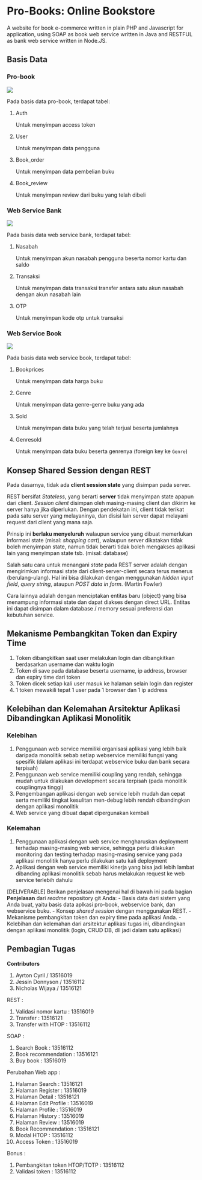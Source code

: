# Pro-Books: Online Bookstore

A website for book e-commerce written in plain PHP and Javascript for application, using SOAP as book web service written in Java and RESTFUL as bank web service written in Node.JS.

## Basis Data

### Pro-book

![](mocks/tayobook.JPG)

Pada basis data pro-book, terdapat tabel:

1. Auth

    Untuk menyimpan access token
    
2. User

    Untuk menyimpan data pengguna
    
3. Book_order

    Untuk menyimpan data pembelian buku
    
4. Book_review

    Untuk menyimpan review dari buku yang telah dibeli

### Web Service Bank

![](mocks/bank.JPG)

Pada basis data web service bank, terdapat tabel:

1. Nasabah

    Untuk menyimpan akun nasabah pengguna beserta nomor kartu dan saldo
    
2. Transaksi

    Untuk menyimpan data transaksi transfer antara satu akun nasabah dengan akun nasabah lain
    
3. OTP

    Untuk menyimpan kode otp untuk transaksi

### Web Service Book

![](mocks/book.JPG)

Pada basis data web service book, terdapat tabel:

1. Bookprices

    Untuk menyimpan data harga buku
    
2. Genre

    Untuk menyimpan data genre-genre buku yang ada
    
3. Sold

    Untuk menyimpan data buku yang telah terjual beserta jumlahnya
    
4. Genresold

    Untuk menyimpan data buku beserta genrenya (foreign key ke `Genre`)

## Konsep Shared Session dengan REST

Pada dasarnya, tidak ada **client session state** yang disimpan pada server.

REST bersifat *Stateless*, yang berarti **server** tidak menyimpan state apapun dari client. *Session client* disimpan oleh masing-masing client dan dikirim ke server hanya jika diperlukan. Dengan pendekatan ini, client tidak terikat pada satu server yang melayaninya, dan disisi lain server dapat melayani request dari client yang mana saja. 

Prinsip ini **berlaku menyeluruh** walaupun service yang dibuat memerlukan informasi state (misal: *shopping cart*), walaupun server dikatakan tidak boleh menyimpan state, namun tidak berarti tidak boleh mengakses aplikasi lain yang menyimpan state tsb. (misal: database)

Salah satu cara untuk menangani *state* pada REST server adalah dengan mengirimkan informasi state dari client-server-client secara terus menerus (berulang-ulang). Hal ini bisa dilakukan dengan menggunakan *hidden input field*, *query string*, ataupun *POST data in form*. (Martin Fowler)

Cara lainnya adalah dengan menciptakan entitas baru (object) yang bisa menampung informasi state dan dapat diakses dengan direct URL. Entitas ini dapat disimpan dalam database / memory sesuai preferensi dan kebutuhan service. 

## Mekanisme Pembangkitan Token dan Expiry Time

1. Token dibangkitkan saat user melakukan login dan dibangkitkan berdasarkan username dan waktu login
2. Token di save pada database beserta username, ip address, browser dan expiry time dari token
3. Token dicek setiap kali user masuk ke halaman selain login dan register
4. 1 token mewakili tepat 1 user pada 1 browser dan 1 ip address

## Kelebihan dan Kelemahan Arsitektur Aplikasi Dibandingkan Aplikasi Monolitik

### Kelebihan

1. Penggunaan web service memiliki organisasi aplikasi yang lebih baik daripada monolitik sebab setiap webservice memiliki fungsi yang spesifik (dalam aplikasi ini terdapat webservice buku dan bank secara terpisah)
2. Penggunaan web service memiliki coupling yang rendah, sehingga mudah untuk dilakukan development secara terpisah (pada monolitik couplingnya tinggi)
3. Pengembangan aplikasi dengan web service lebih mudah dan cepat serta memiliki tingkat kesulitan men-debug lebih rendah dibandingkan dengan aplikasi monolitik
4. Web service yang dibuat dapat dipergunakan kembali

### Kelemahan

1. Penggunaan aplikasi dengan web service mengharuskan deployment terhadap masing-masing web service, sehingga perlu dilakukan monitoring dan testing terhadap masing-masing service yang pada aplikasi monolitik hanya perlu dilakukan satu kali deployment
2. Aplikasi dengan web service memiliki kinerja yang bisa jadi lebih lambat dibanding aplikasi monolitik sebab harus melakukan request ke web service terlebih dahulu


[DELIVERABLE] Berikan penjelasan mengenai hal di bawah ini pada bagian **Penjelasan** dari *readme* repository git Anda:
    - Basis data dari sistem yang Anda buat, yaitu basis data aplkasi pro-book, webservice bank, dan webservice buku.
    - Konsep *shared session* dengan menggunakan REST.
    - Mekanisme pembangkitan token dan expiry time pada aplikasi Anda.
    - Kelebihan dan kelemahan dari arsitektur aplikasi tugas ini, dibandingkan dengan aplikasi monolitik (login, CRUD DB, dll jadi dalam satu aplikasi)

## Pembagian Tugas

**Contributors**
1. Ayrton Cyril / 13516019
2. Jessin Donnyson / 13516112
3. Nicholas Wijaya / 13516121

REST :
1. Validasi nomor kartu : 13516019
2. Transfer             : 13516121
3. Transfer with HTOP   : 13516112

SOAP :
1. Search Book          : 13516112
2. Book recommendation  : 13516121
3. Buy book             : 13516019

Perubahan Web app :
1. Halaman Search       : 13516121
2. Halaman Register     : 13516019
3. Halaman Detail       : 13516121
4. Halaman Edit Profile : 13516019
5. Halaman Profile      : 13516019
6. Halaman History      : 13516019
7. Halaman Review       : 13516019
8. Book Recommendation  : 13516121
9. Modal HTOP           : 13516112
10. Access Token        : 13516019

Bonus :
1. Pembangkitan token HTOP/TOTP : 13516112
2. Validasi token               : 13516112